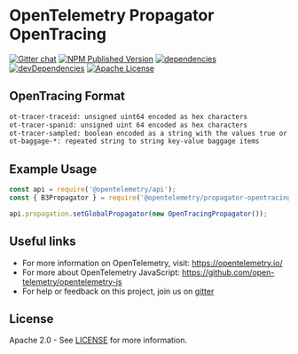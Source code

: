 # OpenTelemetry Propagator OpenTracing

[![Gitter chat][gitter-image]][gitter-url]
[![NPM Published Version][npm-img]][npm-url]
[![dependencies][dependencies-image]][dependencies-url]
[![devDependencies][devdependencies-image]][devdependencies-url]
[![Apache License][license-image]][license-image]

## OpenTracing Format

```bash
ot-tracer-traceid: unsigned uint64 encoded as hex characters
ot-tracer-spanid: unsigned uint 64 encoded as hex characters
ot-tracer-sampled: boolean encoded as a string with the values true or false
ot-baggage-*: repeated string to string key-value baggage items
```

## Example Usage

```javascript
const api = require('@opentelemetry/api');
const { B3Propagator } = require('@opentelemetry/propagator-opentracing');

api.propagation.setGlobalPropagator(new OpenTracingPropagator());
```

## Useful links

- For more information on OpenTelemetry, visit: <https://opentelemetry.io/>
- For more about OpenTelemetry JavaScript: <https://github.com/open-telemetry/opentelemetry-js>
- For help or feedback on this project, join us on [gitter][gitter-url]

## License

Apache 2.0 - See [LICENSE][license-url] for more information.

[gitter-image]: https://badges.gitter.im/open-telemetry/opentelemetry-js.svg
[gitter-url]: https://gitter.im/open-telemetry/opentelemetry-node?utm_source=badge&utm_medium=badge&utm_campaign=pr-badge&utm_content=badge
[license-url]: https://github.com/open-telemetry/opentelemetry-js-contrib/blob/master/LICENSE
[license-image]: https://img.shields.io/badge/license-Apache_2.0-green.svg?style=flat
[dependencies-image]: https://david-dm.org/open-telemetry/opentelemetry-js/status.svg?path=packages/opentelemetry-propagator-opentracing
[dependencies-url]: https://david-dm.org/open-telemetry/opentelemetry-js?path=packages%2Fopentelemetry-propagator-opentracing
[devdependencies-image]: https://david-dm.org/open-telemetry/opentelemetry-js/dev-status.svg?path=packages/opentelemetry-propagator-opentracing
[devdependencies-url]: https://david-dm.org/open-telemetry/opentelemetry-js?path=packages%2Fopentelemetry-propagator-opentracing&type=dev
[npm-url]: https://www.npmjs.com/package/@opentelemetry/propagator-opentracing
[npm-img]: https://badge.fury.io/js/%40opentelemetry%2Fpropagator-opentracing.svg
